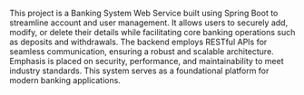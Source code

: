 This project is a Banking System Web Service built using Spring Boot to streamline account and user management. It allows users to securely add, modify, or delete their details while facilitating core banking operations such as deposits and withdrawals. The backend employs RESTful APIs for seamless communication, ensuring a robust and scalable architecture. Emphasis is placed on security, performance, and maintainability to meet industry standards. This system serves as a foundational platform for modern banking applications.
